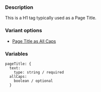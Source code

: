 ### Description
This is a H1 tag typically used as a Page Title.

### Variant options
- [Page Title as All Caps](?p=atoms-page-title-as-all-caps)

### Variables
~~~
pageTitle: {
  text:
    type: string / required
  allCaps: 
    boolean / optional
  }
~~~
